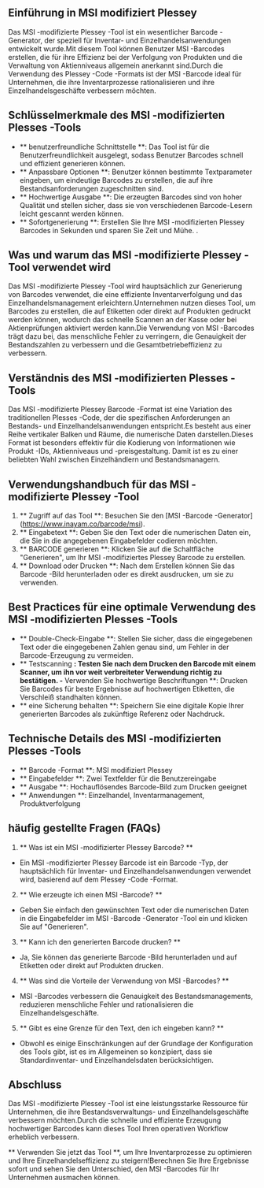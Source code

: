 ## Einführung in MSI modifiziert Plessey

Das MSI -modifizierte Plessey -Tool ist ein wesentlicher Barcode -Generator, der speziell für Inventar- und Einzelhandelsanwendungen entwickelt wurde.Mit diesem Tool können Benutzer MSI -Barcodes erstellen, die für ihre Effizienz bei der Verfolgung von Produkten und die Verwaltung von Aktienniveaus allgemein anerkannt sind.Durch die Verwendung des Plessey -Code -Formats ist der MSI -Barcode ideal für Unternehmen, die ihre Inventarprozesse rationalisieren und ihre Einzelhandelsgeschäfte verbessern möchten.

## Schlüsselmerkmale des MSI -modifizierten Plesses -Tools

- ** benutzerfreundliche Schnittstelle **: Das Tool ist für die Benutzerfreundlichkeit ausgelegt, sodass Benutzer Barcodes schnell und effizient generieren können.
- ** Anpassbare Optionen **: Benutzer können bestimmte Textparameter eingeben, um eindeutige Barcodes zu erstellen, die auf ihre Bestandsanforderungen zugeschnitten sind.
- ** Hochwertige Ausgabe **: Die erzeugten Barcodes sind von hoher Qualität und stellen sicher, dass sie von verschiedenen Barcode-Lesern leicht gescannt werden können.
- ** Sofortgenerierung **: Erstellen Sie Ihre MSI -modifizierten Plessey Barcodes in Sekunden und sparen Sie Zeit und Mühe.
.

## Was und warum das MSI -modifizierte Plessey -Tool verwendet wird

Das MSI -modifizierte Plessey -Tool wird hauptsächlich zur Generierung von Barcodes verwendet, die eine effiziente Inventarverfolgung und das Einzelhandelsmanagement erleichtern.Unternehmen nutzen dieses Tool, um Barcodes zu erstellen, die auf Etiketten oder direkt auf Produkten gedruckt werden können, wodurch das schnelle Scannen an der Kasse oder bei Aktienprüfungen aktiviert werden kann.Die Verwendung von MSI -Barcodes trägt dazu bei, das menschliche Fehler zu verringern, die Genauigkeit der Bestandszahlen zu verbessern und die Gesamtbetriebeffizienz zu verbessern.

## Verständnis des MSI -modifizierten Plesses -Tools

Das MSI -modifizierte Plessey Barcode -Format ist eine Variation des traditionellen Plesses -Code, der die spezifischen Anforderungen an Bestands- und Einzelhandelsanwendungen entspricht.Es besteht aus einer Reihe vertikaler Balken und Räume, die numerische Daten darstellen.Dieses Format ist besonders effektiv für die Kodierung von Informationen wie Produkt -IDs, Aktienniveaus und -preisgestaltung. Damit ist es zu einer beliebten Wahl zwischen Einzelhändlern und Bestandsmanagern.

## Verwendungshandbuch für das MSI -modifizierte Plessey -Tool

1. ** Zugriff auf das Tool **: Besuchen Sie den [MSI -Barcode -Generator] (https://www.inayam.co/barcode/msi).
2. ** Eingabetext **: Geben Sie den Text oder die numerischen Daten ein, die Sie in die angegebenen Eingabefelder codieren möchten.
3. ** BARCODE generieren **: Klicken Sie auf die Schaltfläche "Generieren", um Ihr MSI -modifiziertes Plessey Barcode zu erstellen.
4. ** Download oder Drucken **: Nach dem Erstellen können Sie das Barcode -Bild herunterladen oder es direkt ausdrucken, um sie zu verwenden.

## Best Practices für eine optimale Verwendung des MSI -modifizierten Plesses -Tools

- ** Double-Check-Eingabe **: Stellen Sie sicher, dass die eingegebenen Text oder die eingegebenen Zahlen genau sind, um Fehler in der Barcode-Erzeugung zu vermeiden.
- ** Testscanning **: Testen Sie nach dem Drucken den Barcode mit einem Scanner, um ihn vor weit verbreiteter Verwendung richtig zu bestätigen.
-** Verwenden Sie hochwertige Beschriftungen **: Drucken Sie Barcodes für beste Ergebnisse auf hochwertigen Etiketten, die Verschleiß standhalten können.
- ** eine Sicherung behalten **: Speichern Sie eine digitale Kopie Ihrer generierten Barcodes als zukünftige Referenz oder Nachdruck.

## Technische Details des MSI -modifizierten Plesses -Tools

- ** Barcode -Format **: MSI modifiziert Plessey
- ** Eingabefelder **: Zwei Textfelder für die Benutzereingabe
- ** Ausgabe **: Hochauflösendes Barcode-Bild zum Drucken geeignet
- ** Anwendungen **: Einzelhandel, Inventarmanagement, Produktverfolgung

## häufig gestellte Fragen (FAQs)

1. ** Was ist ein MSI -modifizierter Plessey Barcode? **
- Ein MSI -modifizierter Plessey Barcode ist ein Barcode -Typ, der hauptsächlich für Inventar- und Einzelhandelsanwendungen verwendet wird, basierend auf dem Plessey -Code -Format.

2. ** Wie erzeugte ich einen MSI -Barcode? **
- Geben Sie einfach den gewünschten Text oder die numerischen Daten in die Eingabefelder im MSI -Barcode -Generator -Tool ein und klicken Sie auf "Generieren".

3. ** Kann ich den generierten Barcode drucken? **
- Ja, Sie können das generierte Barcode -Bild herunterladen und auf Etiketten oder direkt auf Produkten drucken.

4. ** Was sind die Vorteile der Verwendung von MSI -Barcodes? **
- MSI -Barcodes verbessern die Genauigkeit des Bestandsmanagements, reduzieren menschliche Fehler und rationalisieren die Einzelhandelsgeschäfte.

5. ** Gibt es eine Grenze für den Text, den ich eingeben kann? **
- Obwohl es einige Einschränkungen auf der Grundlage der Konfiguration des Tools gibt, ist es im Allgemeinen so konzipiert, dass sie Standardinventar- und Einzelhandelsdaten berücksichtigen.

## Abschluss

Das MSI -modifizierte Plessey -Tool ist eine leistungsstarke Ressource für Unternehmen, die ihre Bestandsverwaltungs- und Einzelhandelsgeschäfte verbessern möchten.Durch die schnelle und effiziente Erzeugung hochwertiger Barcodes kann dieses Tool Ihren operativen Workflow erheblich verbessern.

** Verwenden Sie jetzt das Tool **, um Ihre Inventarprozesse zu optimieren und Ihre Einzelhandelseffizienz zu steigern!Berechnen Sie Ihre Ergebnisse sofort und sehen Sie den Unterschied, den MSI -Barcodes für Ihr Unternehmen ausmachen können.